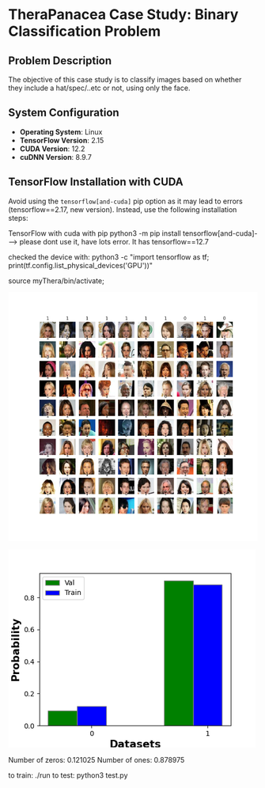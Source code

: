# TheraPanacea Case Study: Binary Classification Problem

## Problem Description
The objective of this case study is to classify images based on whether they include a hat/spec/..etc or not, using only the face. 

## System Configuration
- **Operating System**: Linux
- **TensorFlow Version**: 2.15
- **CUDA Version**: 12.2
- **cuDNN Version**: 8.9.7

## TensorFlow Installation with CUDA
Avoid using the `tensorflow[and-cuda]` pip option as it may lead to errors (tensorflow==2.17, new version). Instead, use the following installation steps:




TensorFlow with cuda with pip
python3 -m pip install tensorflow[and-cuda]---> please dont use it, have lots error. It has tensorflow==12.7


checked the device with: python3 -c "import tensorflow as tf; print(tf.config.list_physical_devices('GPU'))"

source myThera/bin/activate;


![alt text](pictures/data_image.png)

![alt text](pictures/data_dist.png)

Number of zeros: 0.121025
Number of ones: 0.878975

to train: ./run 
to test: python3 test.py